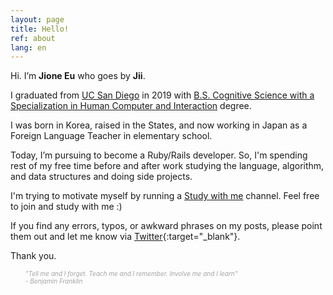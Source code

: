 ```yaml
---
layout: page
title: Hello!
ref: about
lang: en
---
```


Hi. I’m **Jione Eu** who goes by **Jii**. 

I graduated from [UC San Diego](https://ucsd.edu/) in 2019 with [B.S. Cognitive Science with a Specialization in Human Computer and Interaction](http://cogsci.ucsd.edu/undergraduates/major/design-interaction.html) degree.

I was born in Korea, raised in the States, and now working in Japan as a Foreign Language Teacher in elementary school.

Today, I’m pursuing to become a Ruby/Rails developer. So, I'm spending rest of my free time before and after work studying the language, algorithm, and data structures and doing side projects.

I'm trying to motivate myself by running a [Study with me](https://www.youtube.com/channel/UC8hY3wjYlK2U9W4fqKN598Q?view_as=subscriber) channel. Feel free to join and study with me :)

If you find any errors, typos, or awkward phrases on my posts, please point them out and let me know via [Twitter](https://twitter.com/jioneeu){:target="\_blank"}.

Thank you.

<div class="divider"></div>

<ul class="center">
<span style="color: #a4a4a4; font-style: italic;font-size: 10px">
"Tell me and I forget. Teach me and I remember. Involve me and I learn" <br> - Benjamin Franklin
</span>
</ul>

